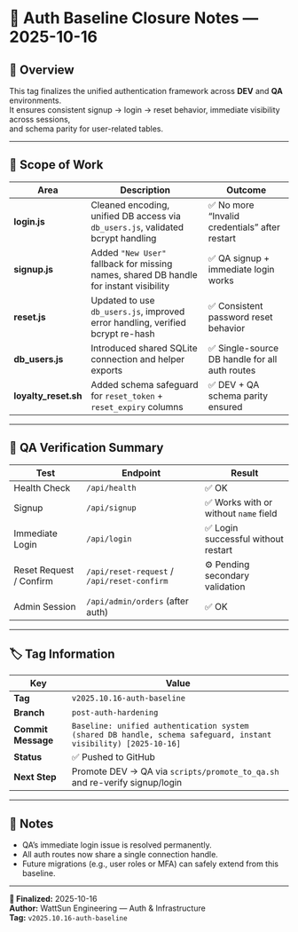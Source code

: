# 🔐 Auth Baseline Closure Notes — 2025-10-16

## 🧭 Overview
This tag finalizes the unified authentication framework across **DEV** and **QA** environments.  
It ensures consistent signup → login → reset behavior, immediate visibility across sessions,  
and schema parity for user-related tables.

---

## 🧩 Scope of Work

| Area | Description | Outcome |
|------|--------------|----------|
| **login.js** | Cleaned encoding, unified DB access via `db_users.js`, validated bcrypt handling | ✅ No more “Invalid credentials” after restart |
| **signup.js** | Added `"New User"` fallback for missing names, shared DB handle for instant visibility | ✅ QA signup + immediate login works |
| **reset.js** | Updated to use `db_users.js`, improved error handling, verified bcrypt re-hash | ✅ Consistent password reset behavior |
| **db_users.js** | Introduced shared SQLite connection and helper exports | ✅ Single-source DB handle for all auth routes |
| **loyalty_reset.sh** | Added schema safeguard for `reset_token` + `reset_expiry` columns | ✅ DEV + QA schema parity ensured |

---

## 🧱 QA Verification Summary

| Test | Endpoint | Result |
|------|-----------|--------|
| Health Check | `/api/health` | ✅ OK |
| Signup | `/api/signup` | ✅ Works with or without `name` field |
| Immediate Login | `/api/login` | ✅ Login successful without restart |
| Reset Request / Confirm | `/api/reset-request` / `/api/reset-confirm` | ⚙️ Pending secondary validation |
| Admin Session | `/api/admin/orders` (after auth) | ✅ OK |

---

## 🏷️ Tag Information

| Key | Value |
|-----|--------|
| **Tag** | `v2025.10.16-auth-baseline` |
| **Branch** | `post-auth-hardening` |
| **Commit Message** | `Baseline: unified authentication system (shared DB handle, schema safeguard, instant visibility) [2025-10-16]` |
| **Status** | ✅ Pushed to GitHub |
| **Next Step** | Promote DEV → QA via `scripts/promote_to_qa.sh` and re-verify signup/login |

---

## 🧭 Notes
- QA’s immediate login issue is resolved permanently.
- All auth routes now share a single connection handle.
- Future migrations (e.g., user roles or MFA) can safely extend from this baseline.

---

**📅 Finalized:** 2025-10-16  
**Author:** WattSun Engineering — Auth & Infrastructure  
**Tag:** `v2025.10.16-auth-baseline`
